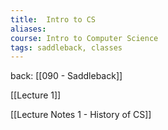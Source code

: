 ```yaml
---
title:  Intro to CS
aliases:
course: Intro to Computer Science
tags: saddleback, classes
---
```

back: [[090 - Saddleback]]


[[Lecture 1]]

[[Lecture Notes 1 - History of CS]]